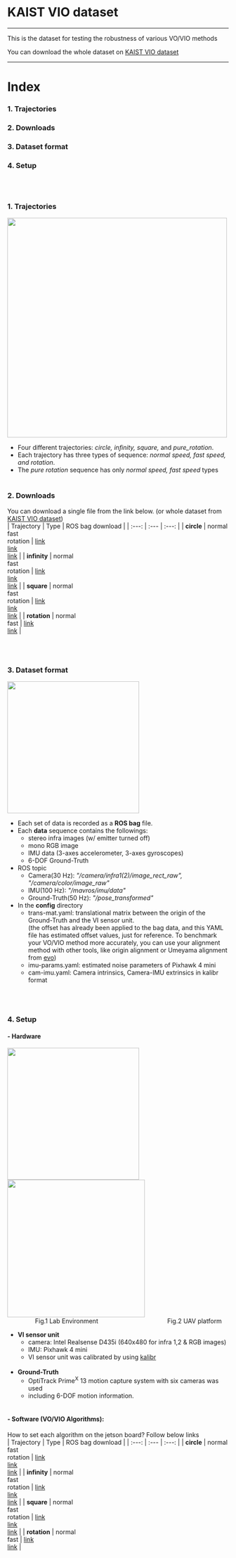# KAIST VIO dataset

***
This is the dataset for testing the robustness of various VO/VIO methods

You can download the whole dataset on [KAIST VIO dataset](https://www.google.com/)
***
# Index
### 1. Trajectories
### 2. Downloads
### 3. Dataset format
### 4. Setup
<br><br>



### 1. Trajectories
<img width="500" src="https://user-images.githubusercontent.com/45934290/96549200-222db480-12ea-11eb-8273-30d08be27316.png"><br>
+ Four different trajectories: *circle, infinity, square,* and *pure_rotation*.
+ Each trajectory has three types of sequence: *normal speed, fast speed, and rotation*.
+ The *pure rotation* sequence has only *normal speed, fast speed* types<br><br>

### 2. Downloads
You can download a single file from the link below. (or whole dataset from [KAIST VIO dataset](https://www.google.com/))<br>
| Trajectory | Type | ROS bag download |
| :---:        |     :---      | :---:   |
| **circle**   | normal<br>fast<br>rotation  | [link](http://urserver.kaist.ac.kr/url_new.png)<br>[link](https://www.google.com/)<br>[link](https://www.google.com/) |
| **infinity**   | normal<br>fast<br>rotation  | [link](https://www.google.com/)<br>[link](https://www.google.com/)<br>[link](https://www.google.com/) |
| **square**   | normal<br>fast<br>rotation  | [link](https://www.google.com/)<br>[link](https://www.google.com/)<br>[link](https://www.google.com/) |
| **rotation**   | normal<br>fast  | [link](https://www.google.com/)<br>[link](https://www.google.com/) |

<br><br>
### 3. Dataset format
<img width="300" src=https://user-images.githubusercontent.com/45934290/96554882-13e39680-12f2-11eb-9464-135aca484dc4.png><br>

+ Each set of data is recorded as a **ROS bag** file.
+ Each **data** sequence contains the followings:
    + stereo infra images (w/ emitter turned off)
    + mono RGB image
    + IMU data (3-axes accelerometer, 3-axes gyroscopes)
    + 6-DOF Ground-Truth
+ ROS topic
    + Camera(30 Hz): *"/camera/infra1(2)/image_rect_raw", "/camera/color/image_raw"*
    + IMU(100 Hz): *"/mavros/imu/data"* 
    + Ground-Truth(50 Hz): *"/pose_transformed"* 
+ In the **config** directory
    + trans-mat.yaml: translational matrix between the origin of the Ground-Truth and the VI sensor unit. 
    <br>(the offset has already been applied to the bag data, and this YAML file has estimated offset values, just for reference. To benchmark your VO/VIO method more accurately, you can use your alignment method with other tools, like origin alignment or Umeyama alignment from [evo](https://github.com/MichaelGrupp/evo))
    + imu-params.yaml: estimated noise parameters of Pixhawk 4 mini
    + cam-imu.yaml: Camera intrinsics, Camera-IMU extrinsics in kalibr format


<br><br>
### 4. Setup
#### - Hardware
<div>
<img width="300" src=https://user-images.githubusercontent.com/45934290/96550149-77b69100-12eb-11eb-91da-2d413cae40d6.png>
<img width="313" src=https://user-images.githubusercontent.com/45934290/96550443-d419b080-12eb-11eb-805d-dab8393dd6f0.png>
<br>&nbsp;&nbsp;&nbsp;&nbsp;&nbsp;&nbsp;&nbsp;&nbsp;&nbsp;&nbsp;&nbsp;&nbsp;&nbsp;&nbsp;&nbsp;&nbsp;Fig.1 Lab Environment  &nbsp;&nbsp;&nbsp;&nbsp;&nbsp;&nbsp;&nbsp;&nbsp;&nbsp;&nbsp;&nbsp;&nbsp;&nbsp;&nbsp;&nbsp;&nbsp;&nbsp;&nbsp;&nbsp;&nbsp;&nbsp;&nbsp;&nbsp;&nbsp;&nbsp;&nbsp;&nbsp;&nbsp;&nbsp;&nbsp;&nbsp;&nbsp;&nbsp;&nbsp;&nbsp;&nbsp;&nbsp;&nbsp;&nbsp;Fig.2 UAV platform<br>

+ **VI sensor unit**
    + camera: Intel Realsense D435i (640x480 for infra 1,2 & RGB images)
    + IMU: Pixhawk 4 mini
    + VI sensor unit was calibrated by using [kalibr](https://github.com/ethz-asl/kalibr)
    <br>
+ **Ground-Truth**
    + OptiTrack Prime<sup>X</sup> 13 motion capture system with six cameras was used
    + including 6-DOF motion information.
    <br><br>
    

#### - Software (VO/VIO Algorithms): 
How to set each algorithm on the jetson board? Follow below links <br>
| Trajectory | Type | ROS bag download |
| :---:        |     :---      | :---:   |
| **circle**   | normal<br>fast<br>rotation  | [link](http://urserver.kaist.ac.kr/url_new.png)<br>[link](https://www.google.com/)<br>[link](https://www.google.com/) |
| **infinity**   | normal<br>fast<br>rotation  | [link](https://www.google.com/)<br>[link](https://www.google.com/)<br>[link](https://www.google.com/) |
| **square**   | normal<br>fast<br>rotation  | [link](https://www.google.com/)<br>[link](https://www.google.com/)<br>[link](https://www.google.com/) |
| **rotation**   | normal<br>fast  | [link](https://www.google.com/)<br>[link](https://www.google.com/) |

